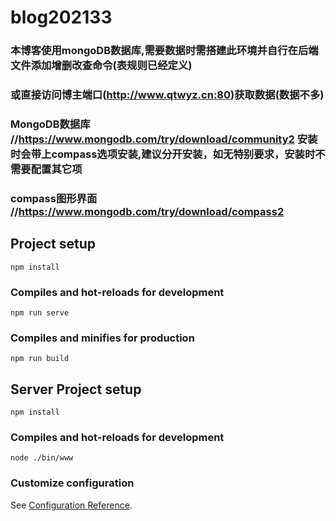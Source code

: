 # blog202133
### 本博客使用mongoDB数据库,需要数据时需搭建此环境并自行在后端文件添加增删改查命令(表规则已经定义)
### 或直接访问博主端口(http://www.qtwyz.cn:80)获取数据(数据不多)
### MongoDB数据库  //https://www.mongodb.com/try/download/community2 安装时会带上compass选项安装,建议分开安装，如无特别要求，安装时不需要配置其它项
### compass图形界面 //https://www.mongodb.com/try/download/compass2

## Project setup

```
npm install
```

### Compiles and hot-reloads for development

```
npm run serve
```

### Compiles and minifies for production

```
npm run build
```

## Server Project setup 

```
npm install
```

### Compiles and hot-reloads for development

```
node ./bin/www
```

### Customize configuration

See [Configuration Reference](https://cli.vuejs.org/config/).
